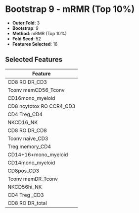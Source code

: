 # Bootstrap 9 - mRMR (Top 10%)

- **Outer Fold**: 3
- **Bootstrap**: 9
- **Method**: mRMR (Top 10%)
- **Fold Seed**: 52
- **Features Selected**: 16

## Selected Features

| Feature |
|---------|
| CD8 RO DR_CD3 |
| Tconv memCD56_Tconv |
| CD16mono_myeloid |
| CD8 ncytotox RO CCR4_CD3 |
| CD4 Treg_CD4 |
| NKCD16_NK |
| CD8 RO DR_CD8 |
| Tconv naive_CD3 |
| Treg memory_CD4 |
| CD14+16+mono_myeloid |
| CD14mono_myeloid |
| CD8pos_CD3 |
| Tconv memDR_Tconv |
| NKCD56hi_NK |
| CD4 Treg _CD3 |
| CD8 RO DR_total |
